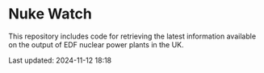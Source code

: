 # Nuke Watch

This repository includes code for retrieving the latest information available on the output of EDF nuclear power plants in the UK.

Last updated: 2024-11-12 18:18